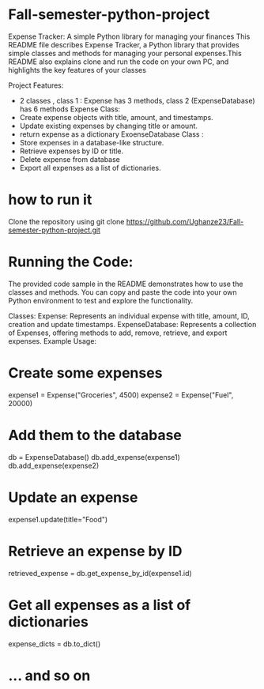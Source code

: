 # Fall-semester-python-project


Expense Tracker: A simple Python library for managing your finances
This README file describes Expense Tracker, a Python library that provides simple classes and methods for managing your personal expenses.This README also  explains clone  and run the code on your own PC, and highlights the key features of your classes

Project Features:
* 2 classes , class 1 : Expense has 3 methods, class 2 (ExpenseDatabase) has 6 methods
Expense Class:
* Create expense objects with title, amount, and timestamps.
* Update existing expenses by changing title or amount.
* return expense as a dictionary
ExoenseDatabase Class :  
* Store expenses in a database-like structure.
* Retrieve expenses by ID or title.
* Delete expense from database
* Export all expenses as a list of dictionaries.

# how to run it
Clone the repository using git clone https://github.com/Ughanze23/Fall-semester-python-project.git

# Running the Code:

The provided code sample in the README demonstrates how to use the classes and methods. You can copy and paste the code into your own Python environment to test and explore the functionality.

Classes:
Expense: Represents an individual expense with title, amount, ID, creation and update timestamps.
ExpenseDatabase: Represents a collection of Expenses, offering methods to add, remove, retrieve, and export expenses.
Example Usage:

# Create some expenses
expense1 = Expense("Groceries", 4500)
expense2 = Expense("Fuel", 20000)

# Add them to the database
db = ExpenseDatabase()
db.add_expense(expense1)
db.add_expense(expense2)

# Update an expense
expense1.update(title="Food")

# Retrieve an expense by ID
retrieved_expense = db.get_expense_by_id(expense1.id)

# Get all expenses as a list of dictionaries
expense_dicts = db.to_dict()

# ... and so on
